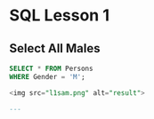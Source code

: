 # SQL Lesson 1

## Select All Males

```sql
SELECT * FROM Persons 
WHERE Gender = 'M';

<img src="l1sam.png" alt="result">

---